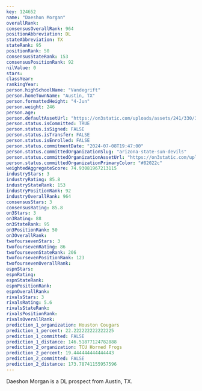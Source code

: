 ```yaml
---
key: 124652
name: "Daeshon Morgan"
overallRank: 
consensusOverallRank: 964
positionAbbreviation: DL
stateAbbreviation: TX
stateRank: 95
positionRank: 50
consensusStateRank: 153
consensusPositionRank: 92
nilValue: 0
stars: 
classYear: 
rankingYear: 
person.highSchoolName: "Vandegrift"
person.homeTownName: "Austin, TX"
person.formattedHeight: "4-Jun"
person.weight: 246
person.age: 
person.defaultAssetUrl: "https://on3static.com/uploads/assets/241/330/330241.png"
person.status.isCommitted: TRUE
person.status.isSigned: FALSE
person.status.isTransfer: FALSE
person.status.isEnrolled: FALSE
person.status.commitmentDate: "2024-07-08T19:47:00"
person.status.committedOrganizationSlug: "arizona-state-sun-devils"
person.status.committedOrganizationAssetUrl: "https://on3static.com/uploads/assets/751/149/149751.svg"
person.status.committedOrganizationPrimaryColor: "#82022c"
weightedAggregateScore: 74.93081967213115
industryStars: 3
industryRating: 85.8
industryStateRank: 153
industryPositionRank: 92
industryOverallRank: 964
consensusStars: 3
consensusRating: 85.8
on3Stars: 3
on3Rating: 88
on3StateRank: 95
on3PositionRank: 50
on3OverallRank: 
twofoursevenStars: 3
twofoursevenRating: 86
twofoursevenStateRank: 206
twofoursevenPositionRank: 123
twofoursevenOverallRank: 
espnStars: 
espnRating: 
espnStateRank: 
espnPositionRank: 
espnOverallRank: 
rivalsStars: 3
rivalsRating: 5.6
rivalsStateRank: 
rivalsPositionRank: 
rivalsOverallRank: 
prediction_1_organization: Houston Cougars
prediction_1_percent: 22.222222222222225
prediction_1_committed: FALSE
prediction_1_distance: 146.51877124782888
prediction_2_organization: TCU Horned Frogs
prediction_2_percent: 19.444444444444443
prediction_2_committed: FALSE
prediction_2_distance: 173.78741155957596
---
```

Daeshon Morgan is a DL prospect from Austin, TX.